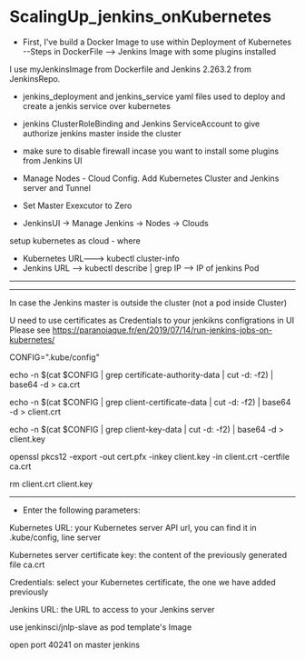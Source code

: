 # ScalingUp_jenkins_onKubernetes

* First, I've build a Docker Image to use within Deployment of Kubernetes
--Steps in DockerFile --> Jenkins Image with some plugins installed 

I use myJenkinsImage from Dockerfile and Jenkins 2.263.2 from JenkinsRepo. 

* jenkins_deployment and jenkins_service yaml files used to deploy and create a jenkis service over kubernetes

* jenkins ClusterRoleBinding and Jenkins ServiceAccount to give authorize jenkins master inside the cluster

* make sure to disable firewall incase you want to install some plugins from Jenkins UI

* Manage Nodes - Cloud Config. 
  Add Kubernetes Cluster and Jenkins server and Tunnel


* Set Master Exexcutor to Zero

* JenkinsUI -> Manage Jenkins -> Nodes -> Clouds 

setup kubernetes as cloud - where
 * Kubernetes URL---> kubectl cluster-info 
 * Jenkins URL --> kubectl describe <JenkinsPod> | grep IP  --> IP of jenkins Pod





-------------------------------------
-----------------------------------



In case the Jenkins master is outside the cluster (not a pod inside Cluster)



U need to use certificates as Credentials to your jenkikns configrations in UI
Please see https://paranoiaque.fr/en/2019/07/14/run-jenkins-jobs-on-kubernetes/




CONFIG=".kube/config"

echo -n $(cat $CONFIG | grep certificate-authority-data | cut -d: -f2) | base64 -d > ca.crt

echo -n $(cat $CONFIG | grep client-certificate-data | cut -d: -f2) | base64 -d > client.crt

echo -n $(cat $CONFIG | grep client-key-data | cut -d: -f2) | base64 -d > client.key

openssl pkcs12 -export -out cert.pfx -inkey client.key -in client.crt -certfile ca.crt


rm client.crt client.key

-----------------
* Enter the following parameters:

Kubernetes URL: your Kubernetes server API url, you can find it in .kube/config, line server

Kubernetes server certificate key: the content of the previously generated file ca.crt

Credentials: select your Kubernetes certificate, the one we have added previously

Jenkins URL: the URL to access to your Jenkins server


use jenkinsci/jnlp-slave as pod template's Image

open port 40241 on master jenkins
